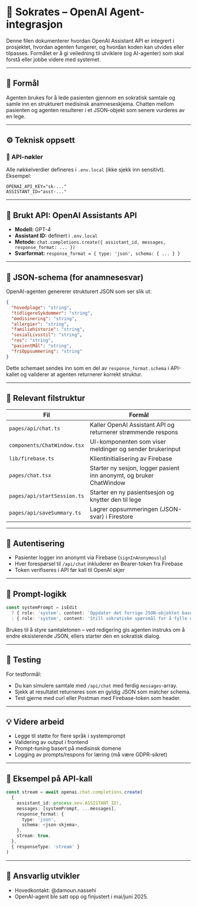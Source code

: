 
# 🧠 Sokrates – OpenAI Agent-integrasjon

Denne filen dokumenterer hvordan OpenAI Assistant API er integrert i prosjektet, hvordan agenten fungerer, og hvordan koden kan utvides eller tilpasses. Formålet er å gi veiledning til utviklere (og AI-agenter) som skal forstå eller jobbe videre med systemet.

---

## 📌 Formål

Agenten brukes for å lede pasienten gjennom en sokratisk samtale og samle inn en strukturert medisinsk anamneseskjema. Chatten mellom pasienten og agenten resulterer i et JSON-objekt som senere vurderes av en lege.

---

## ⚙️ Teknisk oppsett

### 🔑 API-nøkler

Alle nøkkelverdier defineres i `.env.local` (ikke sjekk inn sensitivt). Eksempel:

```env
OPENAI_API_KEY="sk-..."
ASSISTANT_ID="asst-..."
```

---

## 🧠 Brukt API: OpenAI Assistants API

- **Modell:** GPT-4
- **Assistant ID:** definert i `.env.local`
- **Metode:** `chat.completions.create({ assistant_id, messages, response_format: ... })`
- **Svarformat:** `response_format = { type: 'json', schema: { ... } }`

---

## 🧾 JSON-schema (for anamnesesvar)

OpenAI-agenten genererer strukturert JSON som ser slik ut:

```json
{
  "hovedplage": "string",
  "tidligereSykdommer": "string",
  "medisinering": "string",
  "allergier": "string",
  "familiehistorie": "string",
  "sosialLivsstil": "string",
  "ros": "string",
  "pasientMål": "string",
  "friOppsummering": "string"
}
```

Dette schemaet sendes inn som en del av `response_format.schema` i API-kallet og validerer at agenten returnerer korrekt struktur.

---

## 📂 Relevant filstruktur

| Fil | Formål |
|-----|--------|
| `pages/api/chat.ts` | Kaller OpenAI Assistant API og returnerer strømmende respons |
| `components/ChatWindow.tsx` | UI-komponenten som viser meldinger og sender brukerinput |
| `lib/firebase.ts` | Klientinitialisering av Firebase |
| `pages/chat.tsx` | Starter ny sesjon, logger pasient inn anonymt, og bruker ChatWindow |
| `pages/api/startSession.ts` | Starter en ny pasientsesjon og knytter den til lege |
| `pages/api/saveSummary.ts` | Lagrer oppsummeringen (JSON-svar) i Firestore |

---

## 🔐 Autentisering

- Pasienter logger inn anonymt via Firebase (`signInAnonymously`)
- Hver forespørsel til `/api/chat` inkluderer en Bearer-token fra Firebase
- Token verifiseres i API før kall til OpenAI skjer

---

## 🔁 Prompt-logikk

```ts
const systemPrompt = isEdit
  ? { role: 'system', content: 'Oppdater det forrige JSON-objektet basert på brukerens redigering.' }
  : { role: 'system', content: 'Still sokratiske spørsmål for å fylle ut JSON-schemaet.' }
```

Brukes til å styre samtaletonen – ved redigering gis agenten instruks om å endre eksisterende JSON, ellers starter den en sokratisk dialog.

---

## 🧪 Testing

For testformål:

- Du kan simulere samtale med `/api/chat` med ferdig `messages`-array.
- Sjekk at resultatet returneres som en gyldig JSON som matcher schema.
- Test gjerne med curl eller Postman med Firebase-token som header.

---

## 💡 Videre arbeid

- Legge til støtte for flere språk i systemprompt
- Validering av output i frontend
- Prompt-tuning basert på medisinsk domene
- Logging av prompts/respons for læring (må være GDPR-sikret)

---

## 🧩 Eksempel på API-kall

```ts
const stream = await openai.chat.completions.create(
  {
    assistant_id: process.env.ASSISTANT_ID!,
    messages: [systemPrompt, ...messages],
    response_format: {
      type: 'json',
      schema: <json-skjema>,
    },
    stream: true,
  },
  { responseType: 'stream' }
)
```

---

## 👤 Ansvarlig utvikler

- Hovedkontakt: @damoun.nassehi
- OpenAI-agent ble satt opp og finjustert i mai/juni 2025.
